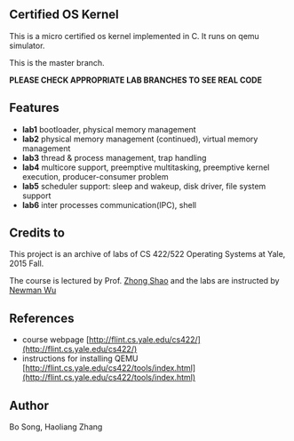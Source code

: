 ## Certified OS Kernel

This is a micro certified os kernel implemented in C. It runs on qemu simulator.

This is the master branch.

**PLEASE CHECK APPROPRIATE LAB BRANCHES TO SEE REAL CODE**

## Features

- **lab1** bootloader, physical memory management
- **lab2** physical memory management (continued), virtual memory management
- **lab3** thread & process management, trap handling
- **lab4** multicore support, preemptive multitasking, preemptive kernel execution, producer-consumer problem
- **lab5** scheduler support: sleep and wakeup, disk driver, file system support
- **lab6** inter processes communication(IPC), shell

## Credits to
This project is an archive of labs of CS 422/522 Operating Systems at Yale, 2015 Fall.

The course is lectured by Prof. [Zhong Shao](https://github.com/zhong-shao) and the labs are instructed by [Newman Wu](https://github.com/ashepay)

## References
 - course webpage [http://flint.cs.yale.edu/cs422/](http://flint.cs.yale.edu/cs422/) 
 - instructions for installing QEMU [http://flint.cs.yale.edu/cs422/tools/index.html](http://flint.cs.yale.edu/cs422/tools/index.html)

## Author
Bo Song, Haoliang Zhang

